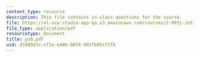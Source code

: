 ```yaml
---
content_type: resource
description: This file contains in-class questions for the course.
file: https://ol-ocw-studio-app-qa.s3.amazonaws.com/courses/2-993j-introduction-to-numerical-analysis-for-engineering-13-002j-spring-2005/d3400d3ccf1ee4969874901fb95cf1fb_ps0.pdf
file_type: application/pdf
resourcetype: Document
title: ps0.pdf
uid: d3400d3c-cf1e-e496-9874-901fb95cf1fb
---
```

